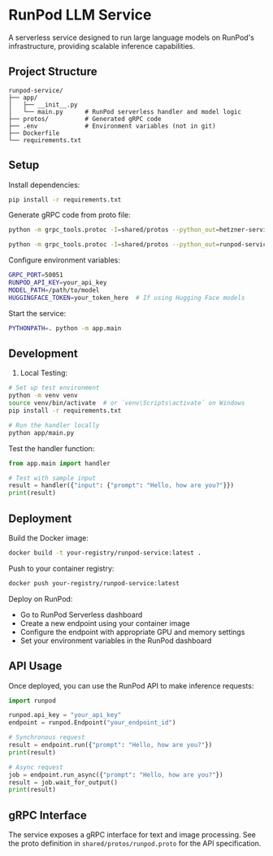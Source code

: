 # RunPod LLM Service

A serverless service designed to run large language models on RunPod's infrastructure, providing scalable inference capabilities.

## Project Structure

```plaintext
runpod-service/
├── app/
│   ├── __init__.py
│   └── main.py      # RunPod serverless handler and model logic
├── protos/          # Generated gRPC code
├── .env             # Environment variables (not in git)
├── Dockerfile
└── requirements.txt
```

## Setup

Install dependencies:

```bash
pip install -r requirements.txt
```

Generate gRPC code from proto file:

```bash
python -m grpc_tools.protoc -I=shared/protos --python_out=hetzner-service/protos --pyi_out=hetzner-service/protos --grpc_python_out=hetzner-service/protos shared/protos/runpod.proto

python -m grpc_tools.protoc -I=shared/protos --python_out=runpod-service/protos --pyi_out=runpod-service/protos --grpc_python_out=runpod-service/protos shared/protos/runpod.proto
```

Configure environment variables:

```bash
GRPC_PORT=50051
RUNPOD_API_KEY=your_api_key
MODEL_PATH=/path/to/model
HUGGINGFACE_TOKEN=your_token_here  # If using Hugging Face models
```

Start the service:

```bash
PYTHONPATH=. python -m app.main
```

## Development

1. Local Testing:

```bash
# Set up test environment
python -m venv venv
source venv/bin/activate  # or `venv\Scripts\activate` on Windows
pip install -r requirements.txt

# Run the handler locally
python app/main.py
```

Test the handler function:

```python
from app.main import handler

# Test with sample input
result = handler({"input": {"prompt": "Hello, how are you?"}})
print(result)
```

## Deployment

Build the Docker image:

```bash
docker build -t your-registry/runpod-service:latest .
```

Push to your container registry:

```bash
docker push your-registry/runpod-service:latest
```

Deploy on RunPod:

- Go to RunPod Serverless dashboard
- Create a new endpoint using your container image
- Configure the endpoint with appropriate GPU and memory settings
- Set your environment variables in the RunPod dashboard

## API Usage

Once deployed, you can use the RunPod API to make inference requests:

```python
import runpod

runpod.api_key = "your_api_key"
endpoint = runpod.Endpoint("your_endpoint_id")

# Synchronous request
result = endpoint.run({"prompt": "Hello, how are you?"})
print(result)

# Async request
job = endpoint.run_async({"prompt": "Hello, how are you?"})
result = job.wait_for_output()
print(result)
```

## gRPC Interface

The service exposes a gRPC interface for text and image processing. See the proto definition in `shared/protos/runpod.proto` for the API specification.
